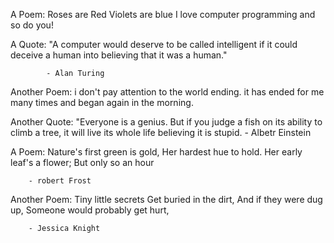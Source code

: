 A Poem:
Roses are Red
Violets are blue
I love computer programming
and so do you!

A Quote:
"A computer would deserve to be called
intelligent if it could deceive a human
into believing that it was a human."
				
			- Alan Turing

Another Poem:
i don't pay attention to the
world ending.
it has ended for me 
many times
and began again in the morning.

Another Quote:
"Everyone is a genius. But if you judge
a fish on its ability to climb a tree,
it will live its whole life believing
it is stupid.
		- Albetr Einstein 

A Poem:
Nature's first green is gold,
Her hardest hue to hold.
Her early leaf's a flower;
But only so an hour

		- robert Frost

Another Poem:
Tiny little secrets
Get buried in the dirt,
And if they were dug up,
Someone would probably get hurt,

		- Jessica Knight
